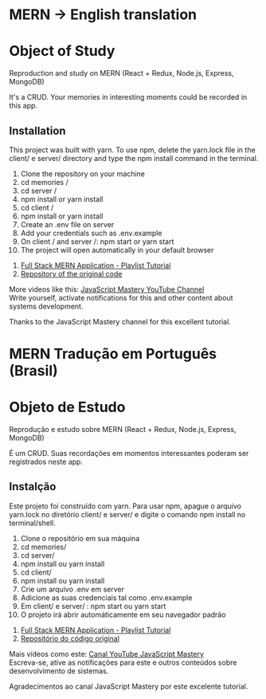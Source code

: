 # MERN → English translation

<h1> Object of Study </h1>

<p>
    Reproduction and study on MERN (React + Redux, Node.js, Express, MongoDB)
</p>
<p>
    It's a CRUD. Your memories in interesting moments could be recorded in this app.
</p>
<h2> Installation </h2>
<p>
    This project was built with yarn. To use npm, delete the yarn.lock file in the client/ e server/ directory and type the npm install command in the terminal.
</p>
<ol>
    <li> Clone the repository on your machine </li>
    <li> cd memories / </li>
    <li> cd server / </li>
    <li> npm install or yarn install </li>
    <li> cd client / </li>
    <li> npm install or yarn install </li>
    <li> Create an .env file on server </li>
    <li> Add your credentials such as .env.example </li>
    <li> On client / and server /: npm start or yarn start </li>
    <li> The project will open automatically in your default browser </li>
</ol>

<ol>
    <li>
        <a href="https://www.youtube.com/playlist?list=PL6QREj8te1P7VSwhrMf3D3Xt4V6_SRkhu" target="_blank"> Full Stack MERN Application - Playlist Tutorial </a>
    </li>
    <li>
        <a href="https://github.com/adrianhajdin/project_mern_memories" target="_blank"> Repository of the original code </a>
    </li>
    
</ol>
<p>
    More videos like this: <a href="https://www.youtube.com/c/JavaScriptMastery" target="_blank"> JavaScript Mastery YouTube Channel </a> <br />
    Write yourself, activate notifications for this and other content about systems development.
</p>
 
<p>
    Thanks to the JavaScript Mastery channel for this excellent tutorial.
</p>

# MERN Tradução em Português (Brasil)
<h1>Objeto de Estudo</h1>

<p>
    Reprodução e estudo sobre MERN (React + Redux, Node.js, Express, MongoDB)
</p>
<p>
    É um CRUD. Suas recordações em momentos interessantes poderam ser registrados neste app.
</p>
<h2>Instalção</h2>
<p>
    Este projeto foi construído com yarn. Para usar npm, apague o arquivo yarn.lock no diretório client/ e server/ e digite o comando npm install no terminal/shell.
</p>
<ol>
    <li>Clone o repositório em sua máquina</li>
    <li>cd memories/</li>
    <li>cd server/</li>
    <li>npm install ou yarn install</li>
    <li>cd client/</li>
    <li>npm install ou yarn install</li>
    <li>Crie um arquivo .env em server</li>
    <li>Adicione as suas credenciais tal como .env.example</li>
    <li>Em client/ e server/ : npm start ou yarn start</li>
    <li>O projeto irá abrir automáticamente em seu navegador padrão</li>
</ol>

<ol>
    <li>
        <a href="https://www.youtube.com/playlist?list=PL6QREj8te1P7VSwhrMf3D3Xt4V6_SRkhu" target="_blank">Full Stack MERN Application - Playlist Tutorial</a>
    </li>
    <li>
        <a href="https://github.com/adrianhajdin/project_mern_memories" target="_blank">Repositório do código original</a>
    </li>
    
</ol>
<p>
    Mais vídeos como este: <a href="https://www.youtube.com/c/JavaScriptMastery" target="_blank">Canal YouTube JavaScript Mastery</a><br />
    Escreva-se, ative as notificações para este e outros conteúdos sobre desenvolvimento de sistemas.
</p>
 
<p>
    Agradecimentos ao canal JavaScript Mastery por este excelente tutorial.    
</p>
